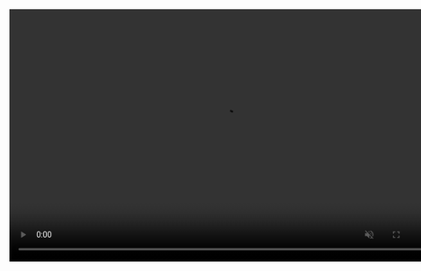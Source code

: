 <video width="760" height="450" controls muted loop playsinline>
  <source src="pics/glow-fast.mp4" type="video/mp4">
  <source src="pics/glow-fast.ogg" type="video/ogg">
  glow
</video>